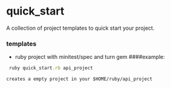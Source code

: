 quick_start
===========

A collection of project templates to quick start your project.

### templates

  -  ruby project with minitest/spec and turn gem
    ####example:
   ```ruby
    ruby quick_start.rb api_project 
   ```
    creates a empty project in your $HOME/ruby/api_project
  
